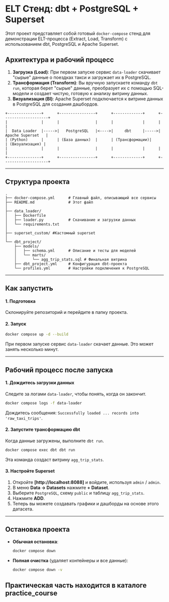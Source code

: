 

# ELT Стенд: dbt + PostgreSQL + Superset

Этот проект представляет собой готовый `docker-compose` стенд для демонстрации ELT-процесса (Extract, Load, Transform) с использованием dbt, PostgreSQL и Apache Superset.

## Архитектура и рабочий процесс

1.  **Загрузка (Load)**: При первом запуске сервис `data-loader` скачивает "сырые" данные о поездках такси и загружает их в PostgreSQL.
2.  **Трансформация (Transform)**: Вы вручную запускаете команду `dbt run`, которая берет "сырые" данные, преобразует их с помощью SQL-модели и создает чистую, готовую к анализу витрину данных.
3.  **Визуализация (BI)**: Apache Superset подключается к витрине данных в PostgreSQL для создания дашбордов.

<!-- end list -->

```
+---------------+      +----------------+      +-------------+      +--------------------+
|               |      |                |      |             |      |                    |
|  Data Loader  |----->|   PostgreSQL   |<---->|     dbt     |----->|  Apache Superset   |
| (Python)      |      | (База данных)  |      | (Трансформации)|      | (Визуализация) |
|               |      |                |      |             |      |                    |
+---------------+      +----------------+      +-------------+      +--------------------+
```


-----

## Структура проекта

```
.
├── docker-compose.yml      # Главный файл, описывающий все сервисы
├── README.md               # Этот файл
│
├── data_loader/
│   ├── Dockerfile
│   ├── loader.py           # Скачивание и загрузки данных
│   └── requirements.txt
│
├── superset_custom/ #Кастомный superset
│
└── dbt_project/
    ├── models/
    │   ├── schema.yml      # Описание и тесты для моделей
    │   └── marts/
    │       └── agg_trip_stats.sql # Финальная витрина
    ├── dbt_project.yml     # Конфигурация dbt-проекта
    └── profiles.yml        # Настройки подключения к PostgreSQL
```

-----

## Как запустить

#### 1\. Подготовка

Склонируйте репозиторий и перейдите в папку проекта.

#### 2\. Запуск

```bash
docker compose up -d --build
```


При первом запуске сервис `data-loader` скачает данные. Это может занять несколько минут.

-----

## Рабочий процесс после запуска

#### 1\. Дождитесь загрузки данных

Следите за логами `data-loader`, чтобы понять, когда он закончит.

```bash
docker compose logs -f data-loader
```

Дождитесь сообщения: `Successfully loaded ... records into 'raw_taxi_trips'`.

#### 2\. Запустите трансформацию dbt

Когда данные загружены, выполните `dbt run`.

```bash
docker compose exec dbt dbt run
```

Эта команда создаст витрину `agg_trip_stats`.

#### 3\. Настройте Superset

1.  Откройте **[http://localhost:8088]** и войдите, используя `admin` / `admin`.
2.  В меню **Data -\> Datasets** нажмите **+ Dataset**.
3.  Выберите `PostgreSQL`, схему `public` и таблицу `agg_trip_stats`.
4.  Нажмите **ADD**.
5.  Теперь вы можете создавать графики и дашборды на основе этого датасета.

-----

## Остановка проекта

  * **Обычная остановка**:
    ```bash
    docker compose down
    ```
  * **Полная очистка** (удаляет контейнеры и все данные):
    ```bash
    docker compose down -v
    ```
    
## Практическая часть находится в каталоге **practice_course**